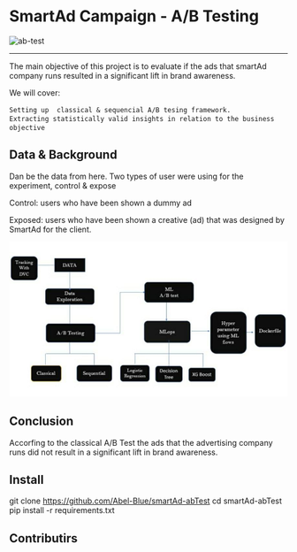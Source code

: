 # SmartAd Campaign - A/B Testing

![ab-test](https://gotvantage.com/wp-content/uploads/2017/06/ab-testing.png)

---
The main objective of this project is to evaluate if the ads that smartAd company runs resulted in a significant lift in brand awareness. 

We will cover:

    Setting up  classical & sequencial A/B tesing framework.
    Extracting statistically valid insights in relation to the business objective

## Data & Background

Dan be the data from here.
Two types of user were using for the experiment, control & expose

Control: users who have been shown a dummy ad

Exposed: users who have been shown a creative (ad) that was designed by SmartAd for the client.

![model](data/pic.jpg)

## Conclusion
Accorfing to the classical A/B Test the ads that the advertising company runs did not result in a significant lift in brand awareness.

## Install

git clone https://github.com/Abel-Blue/smartAd-abTest
cd smartAd-abTest
pip install -r requirements.txt

## Contributirs

